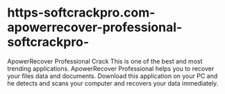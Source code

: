 # https-softcrackpro.com-apowerrecover-professional-softcrackpro-
ApowerRecover Professional Crack This is one of the best and most trending applications. ApowerRecover Professional helps you to recover your files data and documents. Download this application on your PC and he detects and scans your computer and recovers your data immediately.

